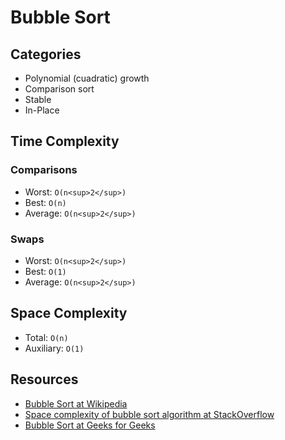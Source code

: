 # Bubble Sort

## Categories

- Polynomial (cuadratic) growth
- Comparison sort
- Stable
- In-Place

## Time Complexity

### Comparisons

- Worst: `O(n<sup>2</sup>)`
- Best: `O(n)`
- Average: `O(n<sup>2</sup>)`

### Swaps

- Worst: `O(n<sup>2</sup>)`
- Best: `O(1)`
- Average: `O(n<sup>2</sup>)`

## Space Complexity

- Total: `O(n)`
- Auxiliary: `O(1)`

## Resources

- [Bubble Sort at Wikipedia][1]
- [Space complexity of bubble sort algorithm at StackOverflow][2]
- [Bubble Sort at Geeks for Geeks][3]

[1]: https://en.wikipedia.org/wiki/Bubble_sort
[2]: https://stackoverflow.com/q/13721890/1690799
[3]: https://www.geeksforgeexks.org/bubble-sort/
